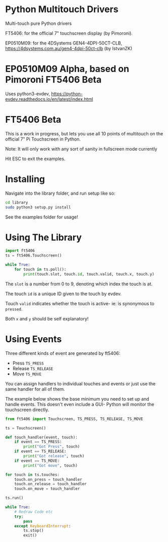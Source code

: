 # Python Multitouch Drivers

Multi-touch pure Python drivers

FT5406: for the official 7" touchscreen display (by Pimoroni).

EP0510M09: for the 4DSystems GEN4-4DPI-50CT-CLB, https://4dsystems.com.au/gen4-4dpi-50ct-clb (by IstvanZK)

# EP0510M09 Alpha, based on Pimoroni FT5406 Beta

Uses python3-evdev, https://python-evdev.readthedocs.io/en/latest/index.html

# FT5406 Beta

This is a work in progress, but lets you use all 10 points of multitouch on the official 7" Pi Touchscreen in Python.

Note: It will only work with any sort of sanity in fullscreen mode currently

Hit ESC to exit the examples.

# Installing

Navigate into the library folder, and run setup like so:

```bash
cd library
sudo python3 setup.py install
```

See the examples folder for usage!

# Using The Library

```python
import ft5406
ts = ft5406.Touchscreen()

while True:
    for touch in ts.poll():
        print(touch.slot, touch.id, touch.valid, touch.x, touch.y)
```

The `slot` is a number from 0 to 9, denoting which index the touch is at.

The touch `id` is a unique ID given to the touch by evdev.

Touch `valid` indicates whether the touch is active- ie: is synonymous to `pressed`.

Both `x` and `y` should be self explanatory!

# Using Events

Three different kinds of event are generated by ft5406:

* Press `TS_PRESS`
* Release `TS_RELEASE`
* Move `TS_MOVE`

You can assign handlers to individual touches and events or just use the same handler for all of them.

The example below shows the base minimum you need to set up and handle events. This doesn't even include a GUI- Python will monitor the touchscreen directly.

```python
from ft5406 import Touchscreen, TS_PRESS, TS_RELEASE, TS_MOVE

ts = Touchscreen()

def touch_handler(event, touch):
    if event == TS_PRESS:
        print("Got Press", touch)
    if event == TS_RELEASE:
        print("Got release", touch)
    if event == TS_MOVE:
        print("Got move", touch)

for touch in ts.touches:
    touch.on_press = touch_handler
    touch.on_release = touch_handler
    touch.on_move = touch_handler

ts.run()

while True:
    # Redraw Code etc
    try:
        pass
    except KeyboardInterrupt:
        ts.stop()
        exit()
```

